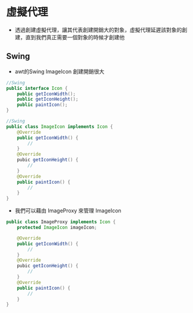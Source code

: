 # 虛擬代理

- 透過創建虛擬代理，讓其代表創建開銷大的對象，虛擬代理延遲該對象的創建，直到我們真正需要一個對象的時候才創建他

## Swing

- awt的Swing ImageIcon 創建開銷很大

```java
//Swing
public interface Icon {
    public getIconWidth();
    public getIconHeight();
    public paintIcon();
}

//Swing
public class ImageIcon implements Icon {
    @Override
    public getIconWidth() {
        //
    }
    @Override
    pubic getIconHeight() {
        //
    }
    @Override
    public paintIcon() {
        //
    }
}
```

- 我們可以藉由 ImageProxy 來管理 ImageIcon

```java
public class ImageProxy implements Icon {
    protected ImageIcon imageIcon;

    @Override
    public getIconWidth() {
        //
    }
    @Override
    pubic getIconHeight() {
        //
    }
    @Override
    public paintIcon() {
        //
    }
}

```
